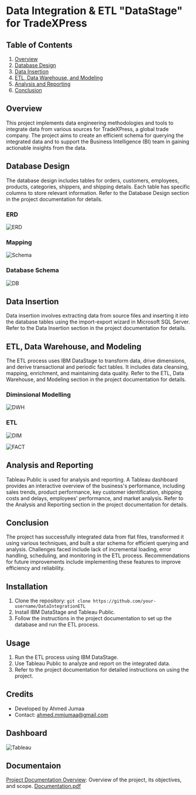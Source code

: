 # Data Integration & ETL "DataStage" for TradeXPress

## Table of Contents
1. [Overview](#overview)
2. [Database Design](#database-design)
3. [Data Insertion](#data-insertion)
4. [ETL, Data Warehouse, and Modeling](#etl-data-warehouse-and-modeling)
5. [Analysis and Reporting](#analysis-and-reporting)
6. [Conclusion](#conclusion)


## Overview
This project implements data engineering methodologies and tools to integrate data from various sources for TradeXPress, a global trade company. The project aims to create an efficient schema for querying the integrated data and to support the Business Intelligence (BI) team in gaining actionable insights from the data.



## Database Design
The database design includes tables for orders, customers, employees, products, categories, shippers, and shipping details. Each table has specific columns to store relevant information. Refer to the Database Design section in the project documentation for details.

### ERD
![ERD](database/ERD.png)

### Mapping
![Schema](database/mapping.png)

### Database Schema
![DB](database/DB_Diagram.png)

## Data Insertion
Data insertion involves extracting data from source files and inserting it into the database tables using the import-export wizard in Microsoft SQL Server. Refer to the Data Insertion section in the project documentation for details.

## ETL, Data Warehouse, and Modeling
The ETL process uses IBM DataStage to transform data, drive dimensions, and derive transactional and periodic fact tables. It includes data cleansing, mapping, enrichment, and maintaining data quality. Refer to the ETL, Data Warehouse, and Modeling section in the project documentation for details.

### Diminsional Modelling
![DWH](DWH/Star_schema.png)

### ETL
![DIM](data_integration/dims_integration.png)

![FACT](data_integration/facts_integration.png)

## Analysis and Reporting
Tableau Public is used for analysis and reporting. A Tableau dashboard provides an interactive overview of the business's performance, including sales trends, product performance, key customer identification, shipping costs and delays, employees' performance, and market analysis. Refer to the Analysis and Reporting section in the project documentation for details.

## Conclusion
The project has successfully integrated data from flat files, transformed it using various techniques, and built a star schema for efficient querying and analysis. Challenges faced include lack of incremental loading, error handling, scheduling, and monitoring in the ETL process. Recommendations for future improvements include implementing these features to improve efficiency and reliability.

## Installation
1. Clone the repository: `git clone https://github.com/your-username/DataIntegrationETL`
2. Install IBM DataStage and Tableau Public.
3. Follow the instructions in the project documentation to set up the database and run the ETL process.

## Usage
1. Run the ETL process using IBM DataStage.
2. Use Tableau Public to analyze and report on the integrated data.
3. Refer to the project documentation for detailed instructions on using the project.

## Credits
- Developed by Ahmed Jumaa
- Contact: ahmed.mmjumaa@gmail.com
## Dashboard
![Tableau](Tableau_dashboard/tableau_dashboard.png)
## Documentaion
[Project Documentation Overview](docs/Documentation.pdf): Overview of the project, its objectives, and scope.
[Documentation.pdf](https://github.com/jumaa0/MyWish-Application/files/14805149/Documentation.pdf)

